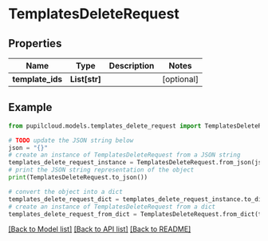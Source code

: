 # TemplatesDeleteRequest


## Properties

Name | Type | Description | Notes
------------ | ------------- | ------------- | -------------
**template_ids** | **List[str]** |  | [optional] 

## Example

```python
from pupilcloud.models.templates_delete_request import TemplatesDeleteRequest

# TODO update the JSON string below
json = "{}"
# create an instance of TemplatesDeleteRequest from a JSON string
templates_delete_request_instance = TemplatesDeleteRequest.from_json(json)
# print the JSON string representation of the object
print(TemplatesDeleteRequest.to_json())

# convert the object into a dict
templates_delete_request_dict = templates_delete_request_instance.to_dict()
# create an instance of TemplatesDeleteRequest from a dict
templates_delete_request_from_dict = TemplatesDeleteRequest.from_dict(templates_delete_request_dict)
```
[[Back to Model list]](../README.md#documentation-for-models) [[Back to API list]](../README.md#documentation-for-api-endpoints) [[Back to README]](../README.md)


